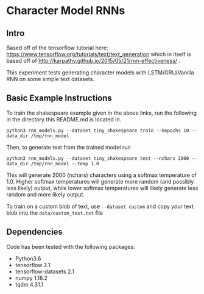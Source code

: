# Character Model RNNs

## Intro
Based off of the tensorflow tutorial here:
https://www.tensorflow.org/tutorials/text/text_generation
which in itself is based off of 
http://karpathy.github.io/2015/05/21/rnn-effectiveness/ .


This experiment tests generating character models with LSTM/GRU/Vanilla RNN on some simple text datasets.

## Basic Example Instructions
To train the shakespeare example given in the above links, run the following
in the directory this README.md is located in.

`python3 rnn_models.py --dataset tiny_shakespeare train --nepochs 10 --data_dir /tmp/rnn_model`

Then, to generate text from the trained model run

`python3 rnn_models.py --dataset tiny_shakespeare test --nchars 2000 --data_dir /tmp/rnn_model --temp 1.0`

This will generate 2000 (nchars) characters using a softmax temperature of 1.0.
Higher softmax temperatures will generate more random (and possibly less likely) output, while lower softmax temperatures will likely generate less random and more likely output.

To train on a custom blob of text, use `--dataset custom` and copy your text blob into the `data/custom_text.txt` file

## Dependencies
Code has been tested with the following packages:

* Python3.6
* tensorflow 2.1
* tensorflow-datasets 2.1
* numpy 1.18.2
* tqdm 4.31.1 
 